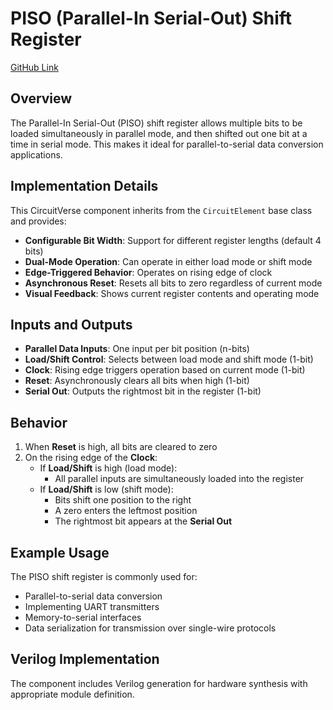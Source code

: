 # PISO (Parallel-In Serial-Out) Shift Register

[GitHub Link](https://github.com/Legend101Zz/CircuitVerse/blob/feat/simulator/POC/simulator/src/modules/PISOShiftRegister.js)

## Overview

The Parallel-In Serial-Out (PISO) shift register allows multiple bits to be loaded simultaneously in parallel mode, and then shifted out one bit at a time in serial mode. This makes it ideal for parallel-to-serial data conversion applications.

## Implementation Details

This CircuitVerse component inherits from the `CircuitElement` base class and provides:

- **Configurable Bit Width**: Support for different register lengths (default 4 bits)
- **Dual-Mode Operation**: Can operate in either load mode or shift mode
- **Edge-Triggered Behavior**: Operates on rising edge of clock
- **Asynchronous Reset**: Resets all bits to zero regardless of current mode
- **Visual Feedback**: Shows current register contents and operating mode

## Inputs and Outputs

- **Parallel Data Inputs**: One input per bit position (n-bits)
- **Load/Shift Control**: Selects between load mode and shift mode (1-bit)
- **Clock**: Rising edge triggers operation based on current mode (1-bit)
- **Reset**: Asynchronously clears all bits when high (1-bit)
- **Serial Out**: Outputs the rightmost bit in the register (1-bit)

## Behavior

1. When **Reset** is high, all bits are cleared to zero
2. On the rising edge of the **Clock**:
   - If **Load/Shift** is high (load mode):
     - All parallel inputs are simultaneously loaded into the register
   - If **Load/Shift** is low (shift mode):
     - Bits shift one position to the right
     - A zero enters the leftmost position
     - The rightmost bit appears at the **Serial Out**

## Example Usage

The PISO shift register is commonly used for:

- Parallel-to-serial data conversion
- Implementing UART transmitters
- Memory-to-serial interfaces
- Data serialization for transmission over single-wire protocols

## Verilog Implementation

The component includes Verilog generation for hardware synthesis with appropriate module definition.

<!-- Add your images here -->
